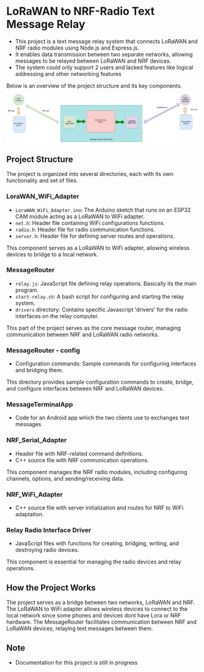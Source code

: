# LoRaWAN to NRF-Radio Text Message Relay

- This project is a text message relay system that connects LoRaWAN and NRF radio modules using Node.js and Express.js. 
- It enables data transmission between two separate networks, allowing messages to be relayed between LoRaWAN and NRF devices. 
- The system could only support 2 users and lacked features like logical addressing and other networking features

Below is an overview of the project structure and its key components.

![System](img/Message-Relay-Design.png)

## Project Structure

The project is organized into several directories, each with its own functionality and set of files.

### LoraWAN_WiFi_Adapter

- `LoraWAN_WiFi_Adapter.ino`: The Arduino sketch that runs on an ESP32 CAM module acting as a LoRaWAN to WiFi adapter.
- `net.h`: Header file containing WiFi configurations functions.
- `radio.h`: Header file for radio communication functions.
- `server.h`: Header file for defining server routes and operations.

This component serves as a LoRaWAN to WiFi adapter, allowing wireless devices to bridge to a local network.

### MessageRouter

- `relay.js`: JavaScript file defining relay operations. Basically its the main program.
- `start-relay.sh`: A bash script for configuring and starting the relay system.
- `drivers` directory: Contains specific Javascript 'drivers' for the radio interfaces on the relay computer.

This part of the project serves as the core message router, managing communication between NRF and LoRaWAN radio networks.

### MessageRouter - config

- Configuration commands: Sample commands for configuring interfaces and bridging them.

This directory provides sample configuration commands to create, bridge, and configure interfaces between NRF and LoRaWAN devices.

### MessageTerminalApp

- Code for an Android app which the two clients use to exchanges text messages

### NRF_Serial_Adapter

- Header file with NRF-related command definitions.
- C++ source file with NRF communication operations.

This component manages the NRF radio modules, including configuring channels, options, and sending/receiving data.

### NRF_WiFi_Adapter

- C++ source file with server initialization and routes for NRF to WiFi adaptation.


### Relay Radio Interface Driver

- JavaScript files with functions for creating, bridging, writing, and destroying radio devices.

This component is essential for managing the radio devices and relay operations.

## How the Project Works

The project serves as a bridge between two networks, LoRaWAN and NRF. 
The LoRaWAN to WiFi adapter allows wireless devices to connect to the local network since some phones and devices dont have Lora or NRF hardware. 
The MessageRouter facilitates communication between NRF and LoRaWAN devices, relaying text messages between them.

## Note
- Documentation for this project is still in progress
